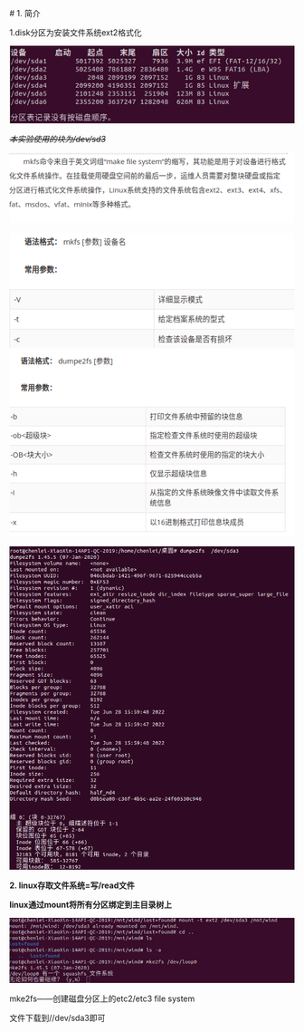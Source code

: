 \# 1\. 简介

1.disk分区为安装文件系统ext2格式化

![8b0c2c46b4905e5485cc623a94cf7e19.png](../../_resources/8b0c2c46b4905e5485cc623a94cf7e19.png)

~~*本实验使用的块为/dev/sd3*~~

![42874cc296b85d42d9c30cfbb8f93d55.png](../../_resources/42874cc296b85d42d9c30cfbb8f93d55.png)

<img src="../../_resources/65aa97e9bd8596898cce57ba41f96c0f.png" alt="65aa97e9bd8596898cce57ba41f96c0f.png" width="526" height="203" class="jop-noMdConv"> <img src="../../_resources/7cdf3153d92a90fc84cc6398d6ee855f.png" alt="7cdf3153d92a90fc84cc6398d6ee855f.png" width="523" height="331" class="jop-noMdConv">

![b65eece484991a4871812b967c0b2288.png](../../_resources/b65eece484991a4871812b967c0b2288.png)

**2\. linux存取文件系统=写/read文件**

**linux通过mount将所有分区绑定到主目录树上**

![8f1d39e816a9f440f687743b34436c3a.png](../../_resources/8f1d39e816a9f440f687743b34436c3a.png)

mke2fs——创建磁盘分区上的etc2/etc3 file system

文件下载到//dev/sda3即可